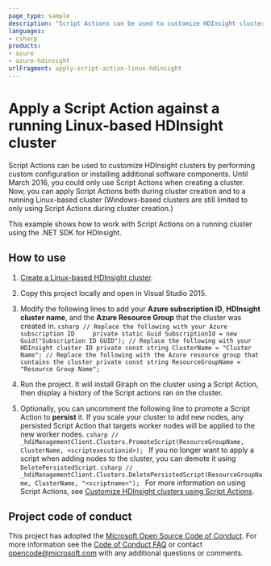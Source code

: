 ```yaml
---
page_type: sample
description: "Script Actions can be used to customize HDInsight clusters by performing custom configuration or installing additional components."
languages:
- csharp
products:
- azure
- azure-hdinsight
urlFragment: apply-script-action-linux-hdinsight
---
```


# Apply a Script Action against a running Linux-based HDInsight cluster

Script Actions can be used to customize HDInsight clusters by performing custom configuration or installing additional software components. Until March 2016, you could only use Script Actions when creating a cluster. Now, you can apply Script Actions both during cluster creation and to a running Linux-based cluster (Windows-based clusters are still limited to only using Script Actions during cluster creation.)

This example shows how to work with Script Actions on a running cluster using the .NET SDK for HDInsight.

## How to use

1. [Create a Linux-based HDInsight cluster](https://azure.microsoft.com/documentation/articles/hdinsight-hadoop-provision-linux-clusters/).
2. Copy this project locally and open in Visual Studio 2015.
3. Modify the following lines to add your __Azure subscription ID__, __HDInsight cluster name__, and the __Azure Resource Group__ that the cluster was created in.
        ```csharp
        // Replace the following with your Azure subscription ID    
        private static Guid SubscriptionId = new Guid("Subscription ID GUID");
        // Replace the following with your HDInsight cluster ID
        private const string ClusterName = "Cluster Name";
        // Replace the following with the Azure resource group that contains the cluster
        private const string ResourceGroupName = "Resource Group Name";
        ```
4. Run the project. It will install Giraph on the cluster using a Script Action, then display a history of the Script actions ran on the cluster.

5. Optionally, you can uncomment the following line to promote a Script Action to __persist__ it. If you scale your cluster to add new nodes, any persisted Script Action that targets worker nodes will be applied to the new worker nodes.
        ```csharp
        // _hdiManagementClient.Clusters.PromoteScript(ResourceGroupName, ClusterName, <scriptexecutionid>);
        ```
    If you no longer want to apply a script when adding nodes to the cluster, you can demote it using `DeletePersistedScript`.
        ```csharp
        // _hdiManagementClient.Clusters.DeletePersistedScript(ResourceGroupName, ClusterName, "<scriptname>");
        ```
For more information on using Script Actions, see [Customize HDInsight clusters using Script Actions](https://azure.microsoft.com/documentation/articles/hdinsight-hadoop-customize-cluster-linux/).

## Project code of conduct

This project has adopted the [Microsoft Open Source Code of Conduct](https://opensource.microsoft.com/codeofconduct/). For more information see the [Code of Conduct FAQ](https://opensource.microsoft.com/codeofconduct/faq/) or contact [opencode@microsoft.com](mailto:opencode@microsoft.com) with any additional questions or comments.
